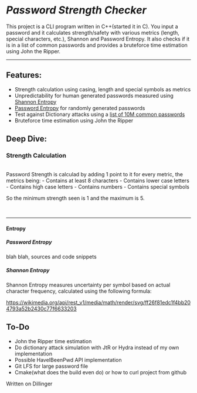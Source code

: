# _Password Strength Checker_


This project is a CLI program written in C++(started it in C). You input a password and it calculates strength/safety with various metrics (length, special characters, etc.), Shannon and Password Entropy. It also checks if it is in a list of common passwords and provides a bruteforce time estimation using John the Ripper.

---

## Features:

- Strength calculation using casing, length and special symbols as metrics
- Unpredictability for human generated passwords measured using [Shannon Entropy](https://en.wikipedia.org/wiki/Entropy_(information_theory)) 
- [Password Entropy](https://www.pleacher.com/mp/mlessons/algebra/entropy.html) for randomly generated passwords
- Test against Dictionary attacks using a [list of 10M common passwords](https://github.com/danielmiessler/SecLists/blob/master/Passwords/Common-Credentials/Pwdb_top-10000000.txt)
- Bruteforce time estimation using John the Ripper

## Deep Dive:

<h3>Strength Calculation</h3>
<br />
Password Strength is calculad by adding 1 point to it for every metric, the metrics being:
- Contains at least 8 characters
- Contains lower case letters
- Contains high case letters
- Contains numbers
- Contains special symbols

So the minimum strength seen is 1 and the maximum is 5.

<br />

___

<h4>Entropy</h4>

<h5>Password Entropy</h5>

blah blah, sources and code snippets

<h5>Shannon Entropy</h5>

Shannon Entropy measures uncertainty per symbol based on actual character frequency, calculated using the following formula:

https://wikimedia.org/api/rest_v1/media/math/render/svg/ff26f81edc1f4bb204793a52b2430c77f6633203

## To-Do

 - John the Ripper time estimation
 - Do dictionary attack simulation with JtR or Hydra instead of my own implementation
 - Possible HaveIBeenPwd API implementation
 - Git LFS for large password file
 - Cmake(what does the build even do) or how to curl project from github

Written on Dillinger
